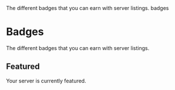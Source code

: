 <title>Badges</title>
<description>The different badges that you can earn with server listings.</description>
<url>badges</url>

# Badges
The different badges that you can earn with server listings.

## <i class="fas fa-star text-warning"></i> Featured
Your server is currently featured.
